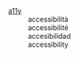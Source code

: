 <dl>
  <dt><a href="https://webmural.com/a11y">a11y</a>
  <dd lang="it">accessibilità
  <dd lang="fr">accessibilité
  <dd lang="es">accesibilidad
  <dd lang="en">accessibility
</dl>

